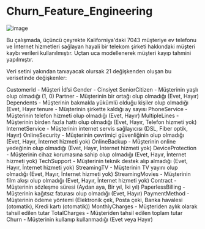 # Churn_Feature_Engineering

![image](https://user-images.githubusercontent.com/84872652/149845261-70ce7a79-6c63-4531-9e19-2a39a051750f.png)

Bu çalışmada, üçüncü çeyrekte Kaliforniya'daki 7043 müşteriye ev telefonu ve İnternet hizmetleri sağlayan hayali bir telekom şirketi hakkındaki müşteri kaybı verileri kullanılmıştır. Uçtan uca modellenerek müşteri kayıp tahmini yapılmıştır.

Veri setini yakından tanıayacak olursak 21 değişkenden oluşan bu verisetinde değişkenler:

CustomerId - Müşteri İd’si
Gender - Cinsiyet
SeniorCitizen - Müşterinin yaşlı olup olmadığı (1, 0)
Partner - Müşterinin bir ortağı olup olmadığı (Evet, Hayır)
Dependents - Müşterinin bakmakla yükümlü olduğu kişiler olup olmadığı (Evet, Hayır
tenure - Müşterinin şirkette kaldığı ay sayısı
PhoneService - Müşterinin telefon hizmeti olup olmadığı (Evet, Hayır)
MultipleLines - Müşterinin birden fazla hattı olup olmadığı (Evet, Hayır, Telefon hizmeti yok)
InternetService - Müşterinin internet servis sağlayıcısı (DSL, Fiber optik, Hayır)
OnlineSecurity - Müşterinin çevrimiçi güvenliğinin olup olmadığı (Evet, Hayır, İnternet hizmeti yok)
OnlineBackup - Müşterinin online yedeğinin olup olmadığı (Evet, Hayır, İnternet hizmeti yok)
DeviceProtection - Müşterinin cihaz korumasına sahip olup olmadığı (Evet, Hayır, İnternet hizmeti yok)
TechSupport - Müşterinin teknik destek alıp almadığı (Evet, Hayır, İnternet hizmeti yok)
StreamingTV - Müşterinin TV yayını olup olmadığı (Evet, Hayır, İnternet hizmeti yok)
StreamingMovies - Müşterinin film akışı olup olmadığı (Evet, Hayır, İnternet hizmeti yok)
Contract - Müşterinin sözleşme süresi (Aydan aya, Bir yıl, İki yıl)
PaperlessBilling - Müşterinin kağıtsız faturası olup olmadığı (Evet, Hayır)
PaymentMethod - Müşterinin ödeme yöntemi (Elektronik çek, Posta çeki, Banka havalesi (otomatik), Kredi kartı (otomatik))
MonthlyCharges - Müşteriden aylık olarak tahsil edilen tutar
TotalCharges - Müşteriden tahsil edilen toplam tutar
Churn - Müşterinin kullanıp kullanmadığı (Evet veya Hayır)

